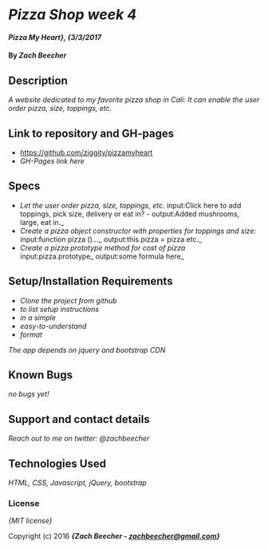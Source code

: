 # _Pizza Shop week 4_

#### _Pizza My Heart}, {3/3/2017_

#### By _**Zach Beecher**_

## Description

_A website dedicated to my favorite pizza shop in Cali: It can enable the user order pizza, size, toppings, etc._

## Link to repository and GH-pages

* https://github.com/ziggity/pizzamyheart
* _GH-Pages link here_

## Specs

* _Let the user order pizza, size, toppings, etc._
input:Click here to add toppings, pick size, delivery or eat in? -
output:Added mushrooms, large, eat in._
* _Create a pizza object constructor with properties for toppings and size:_
input:function pizza ()..._
output:this.pizza = pizza etc._
* _Create a pizza prototype method for cost of pizza_
input:pizza.prototype_
output:some formula here_


## Setup/Installation Requirements

* _Clone the project from github_
* _to list setup instructions_
* _in a simple_
* _easy-to-understand_
* _format_

_The app depends on jquery and bootstrap CDN_

## Known Bugs

_no bugs yet!_

## Support and contact details

_Reach out to me on twitter: @zachbeecher_

## Technologies Used

_HTML, CSS, Javascript, jQuery, bootstrap_

### License

*{MIT license}*

Copyright (c) 2016 **_{Zach Beecher - zachbeecher@gmail.com}_**
